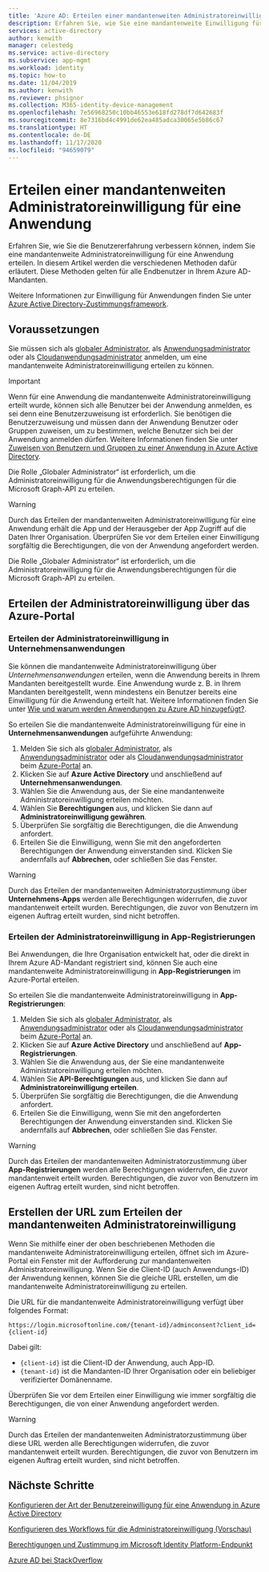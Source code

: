 ```yaml
---
title: 'Azure AD: Erteilen einer mandantenweiten Administratoreinwilligung für eine Anwendung'
description: Erfahren Sie, wie Sie eine mandantenweite Einwilligung für eine Anwendung erteilen, sodass die Endbenutzer beim Anmelden bei der Anwendung keine Einwilligung erteilen müssen.
services: active-directory
author: kenwith
manager: celestedg
ms.service: active-directory
ms.subservice: app-mgmt
ms.workload: identity
ms.topic: how-to
ms.date: 11/04/2019
ms.author: kenwith
ms.reviewer: phsignor
ms.collection: M365-identity-device-management
ms.openlocfilehash: 7e56968250c10bb46553e618fd278df7d642683f
ms.sourcegitcommit: 8e7316bd4c4991de62ea485adca30065e5b86c67
ms.translationtype: HT
ms.contentlocale: de-DE
ms.lasthandoff: 11/17/2020
ms.locfileid: "94659079"
---
```

# <a name="grant-tenant-wide-admin-consent-to-an-application"></a>Erteilen einer mandantenweiten Administratoreinwilligung für eine Anwendung

Erfahren Sie, wie Sie die Benutzererfahrung verbessern können, indem Sie eine mandantenweite Administratoreinwilligung für eine Anwendung erteilen. In diesem Artikel werden die verschiedenen Methoden dafür erläutert. Diese Methoden gelten für alle Endbenutzer in Ihrem Azure AD-Mandanten.

Weitere Informationen zur Einwilligung für Anwendungen finden Sie unter [Azure Active Directory-Zustimmungsframework](../develop/consent-framework.md).

## <a name="prerequisites"></a>Voraussetzungen

Sie müssen sich als [globaler Administrator](../roles/permissions-reference.md#global-administrator--company-administrator), als [Anwendungsadministrator](../roles/permissions-reference.md#application-administrator) oder als [Cloudanwendungsadministrator](../roles/permissions-reference.md#cloud-application-administrator) anmelden, um eine mandantenweite Administratoreinwilligung erteilen zu können.

> [!IMPORTANT]
> Wenn für eine Anwendung die mandantenweite Administratoreinwilligung erteilt wurde, können sich alle Benutzer bei der Anwendung anmelden, es sei denn eine Benutzerzuweisung ist erforderlich. Sie benötigen die Benutzerzuweisung und müssen dann der Anwendung Benutzer oder Gruppen zuweisen, um zu bestimmen, welche Benutzer sich bei der Anwendung anmelden dürfen. Weitere Informationen finden Sie unter [Zuweisen von Benutzern und Gruppen zu einer Anwendung in Azure Active Directory](./assign-user-or-group-access-portal.md).
>
> Die Rolle „Globaler Administrator“ ist erforderlich, um die Administratoreinwilligung für die Anwendungsberechtigungen für die Microsoft Graph-API zu erteilen.

> [!WARNING]
> Durch das Erteilen der mandantenweiten Administratoreinwilligung für eine Anwendung erhält die App und der Herausgeber der App Zugriff auf die Daten Ihrer Organisation. Überprüfen Sie vor dem Erteilen einer Einwilligung sorgfältig die Berechtigungen, die von der Anwendung angefordert werden.
>
> Die Rolle „Globaler Administrator“ ist erforderlich, um die Administratoreinwilligung für die Anwendungsberechtigungen für die Microsoft Graph-API zu erteilen.

## <a name="grant-admin-consent-from-the-azure-portal"></a>Erteilen der Administratoreinwilligung über das Azure-Portal

### <a name="grant-admin-consent-in-enterprise-apps"></a>Erteilen der Administratoreinwilligung in Unternehmensanwendungen

Sie können die mandantenweite Administratoreinwilligung über *Unternehmensanwendungen* erteilen, wenn die Anwendung bereits in Ihrem Mandanten bereitgestellt wurde. Eine Anwendung wurde z. B. in Ihrem Mandanten bereitgestellt, wenn mindestens ein Benutzer bereits eine Einwilligung für die Anwendung erteilt hat. Weitere Informationen finden Sie unter [Wie und warum werden Anwendungen zu Azure AD hinzugefügt?](../develop/active-directory-how-applications-are-added.md).

So erteilen Sie die mandantenweite Administratoreinwilligung für eine in **Unternehmensanwendungen** aufgeführte Anwendung:

1. Melden Sie sich als [globaler Administrator](../roles/permissions-reference.md#global-administrator--company-administrator), als [Anwendungsadministrator](../roles/permissions-reference.md#application-administrator) oder als [Cloudanwendungsadministrator](../roles/permissions-reference.md#cloud-application-administrator) beim [Azure-Portal](https://portal.azure.com) an.
2. Klicken Sie auf **Azure Active Directory** und anschließend auf **Unternehmensanwendungen**.
3. Wählen Sie die Anwendung aus, der Sie eine mandantenweite Administratoreinwilligung erteilen möchten.
4. Wählen Sie **Berechtigungen** aus, und klicken Sie dann auf **Administratoreinwilligung gewähren**.
5. Überprüfen Sie sorgfältig die Berechtigungen, die die Anwendung anfordert.
6. Erteilen Sie die Einwilligung, wenn Sie mit den angeforderten Berechtigungen der Anwendung einverstanden sind. Klicken Sie andernfalls auf **Abbrechen**, oder schließen Sie das Fenster.

> [!WARNING]
> Durch das Erteilen der mandantenweiten Administratorzustimmung über **Unternehmens-Apps** werden alle Berechtigungen widerrufen, die zuvor mandantenweit erteilt wurden. Berechtigungen, die zuvor von Benutzern im eigenen Auftrag erteilt wurden, sind nicht betroffen. 

### <a name="grant-admin-consent-in-app-registrations"></a>Erteilen der Administratoreinwilligung in App-Registrierungen

Bei Anwendungen, die Ihre Organisation entwickelt hat, oder die direkt in Ihrem Azure AD-Mandant registriert sind, können Sie auch eine mandantenweite Administratoreinwilligung in **App-Registrierungen** im Azure-Portal erteilen.

So erteilen Sie die mandantenweite Administratoreinwilligung in **App-Registrierungen**:

1. Melden Sie sich als [globaler Administrator](../roles/permissions-reference.md#global-administrator--company-administrator), als [Anwendungsadministrator](../roles/permissions-reference.md#application-administrator) oder als [Cloudanwendungsadministrator](../roles/permissions-reference.md#cloud-application-administrator) beim [Azure-Portal](https://portal.azure.com) an.
2. Klicken Sie auf **Azure Active Directory** und anschließend auf **App-Registrierungen**.
3. Wählen Sie die Anwendung aus, der Sie eine mandantenweite Administratoreinwilligung erteilen möchten.
4. Wählen Sie **API-Berechtigungen** aus, und klicken Sie dann auf **Administratoreinwilligung erteilen**.
5. Überprüfen Sie sorgfältig die Berechtigungen, die die Anwendung anfordert.
6. Erteilen Sie die Einwilligung, wenn Sie mit den angeforderten Berechtigungen der Anwendung einverstanden sind. Klicken Sie andernfalls auf **Abbrechen**, oder schließen Sie das Fenster.

> [!WARNING]
> Durch das Erteilen der mandantenweiten Administratorzustimmung über **App-Registrierungen** werden alle Berechtigungen widerrufen, die zuvor mandantenweit erteilt wurden. Berechtigungen, die zuvor von Benutzern im eigenen Auftrag erteilt wurden, sind nicht betroffen. 

## <a name="construct-the-url-for-granting-tenant-wide-admin-consent"></a>Erstellen der URL zum Erteilen der mandantenweiten Administratoreinwilligung

Wenn Sie mithilfe einer der oben beschriebenen Methoden die mandantenweite Administratoreinwilligung erteilen, öffnet sich im Azure-Portal ein Fenster mit der Aufforderung zur mandantenweiten Administratoreinwilligung. Wenn Sie die Client-ID (auch Anwendungs-ID) der Anwendung kennen, können Sie die gleiche URL erstellen, um die mandantenweite Administratoreinwilligung zu erteilen.

Die URL für die mandantenweite Administratoreinwilligung verfügt über folgendes Format:

```http
https://login.microsoftonline.com/{tenant-id}/adminconsent?client_id={client-id}
```

Dabei gilt:

* `{client-id}` ist die Client-ID der Anwendung, auch App-ID.
* `{tenant-id}` ist die Mandanten-ID Ihrer Organisation oder ein beliebiger verifizierter Domänenname.

Überprüfen Sie vor dem Erteilen einer Einwilligung wie immer sorgfältig die Berechtigungen, die von einer Anwendung angefordert werden.

> [!WARNING]
> Durch das Erteilen der mandantenweiten Administratorzustimmung über diese URL werden alle Berechtigungen widerrufen, die zuvor mandantenweit erteilt wurden. Berechtigungen, die zuvor von Benutzern im eigenen Auftrag erteilt wurden, sind nicht betroffen. 

## <a name="next-steps"></a>Nächste Schritte

[Konfigurieren der Art der Benutzereinwilligung für eine Anwendung in Azure Active Directory](configure-user-consent.md)

[Konfigurieren des Workflows für die Administratoreinwilligung (Vorschau)](configure-admin-consent-workflow.md)

[Berechtigungen und Zustimmung im Microsoft Identity Platform-Endpunkt](../develop/v2-permissions-and-consent.md)

[Azure AD bei StackOverflow](https://stackoverflow.com/questions/tagged/azure-active-directory)
